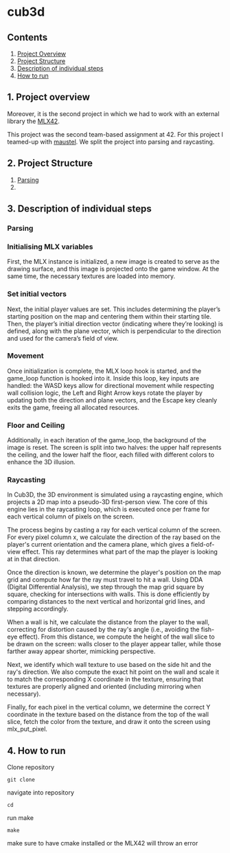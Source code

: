 # cub3d

## Contents

1. [Project Overview](#1-Project-overview)
2. [Project Structure](#2-Project-Structure)
3. [Description of individual steps](#3-Description-of-individual-steps)
4. [How to run](#4-How-to-run)

## 1. Project overview


Moreover, it is the second project in which we had to work with an external library the [MLX42](https://github.com/codam-coding-college/MLX42).


This project was the second team-based assignment at 42. For this project I teamed-up with [maustel](https://github.com/maustel). We split the project into parsing and raycasting.

## 2. Project Structure

1. [Parsing](#parsing)
2. 

## 3. Description of individual steps

### Parsing

### Initialising MLX variables

First, the MLX instance is initialized, a new image is created to serve as the drawing surface, and this image is projected onto the game window. At the same time, the necessary textures are loaded into memory.

### Set initial vectors

Next, the initial player values are set. This includes determining the player’s starting position on the map and centering them within their starting tile. Then, the player’s initial direction vector (indicating where they’re looking) is defined, along with the plane vector, which is perpendicular to the direction and used for the camera’s field of view.

### Movement

Once initialization is complete, the MLX loop hook is started, and the game_loop function is hooked into it. Inside this loop, key inputs are handled: the WASD keys allow for directional movement while respecting wall collision logic, the Left and Right Arrow keys rotate the player by updating both the direction and plane vectors, and the Escape key cleanly exits the game, freeing all allocated resources.

### Floor and Ceiling

Additionally, in each iteration of the game_loop, the background of the image is reset. The screen is split into two halves: the upper half represents the ceiling, and the lower half the floor, each filled with different colors to enhance the 3D illusion.

### Raycasting

In Cub3D, the 3D environment is simulated using a raycasting engine, which projects a 2D map into a pseudo-3D first-person view. The core of this engine lies in the raycasting loop, which is executed once per frame for each vertical column of pixels on the screen.

The process begins by casting a ray for each vertical column of the screen. For every pixel column x, we calculate the direction of the ray based on the player's current orientation and the camera plane, which gives a field-of-view effect. This ray determines what part of the map the player is looking at in that direction.

Once the direction is known, we determine the player's position on the map grid and compute how far the ray must travel to hit a wall. Using DDA (Digital Differential Analysis), we step through the map grid square by square, checking for intersections with walls. This is done efficiently by comparing distances to the next vertical and horizontal grid lines, and stepping accordingly.

When a wall is hit, we calculate the distance from the player to the wall, correcting for distortion caused by the ray's angle (i.e., avoiding the fish-eye effect). From this distance, we compute the height of the wall slice to be drawn on the screen: walls closer to the player appear taller, while those farther away appear shorter, mimicking perspective.

Next, we identify which wall texture to use based on the side hit and the ray's direction. We also compute the exact hit point on the wall and scale it to match the corresponding X coordinate in the texture, ensuring that textures are properly aligned and oriented (including mirroring when necessary).

Finally, for each pixel in the vertical column, we determine the correct Y coordinate in the texture based on the distance from the top of the wall slice, fetch the color from the texture, and draw it onto the screen using mlx_put_pixel. 

## 4. How to run

Clone repository
```
git clone
```

navigate into repository
```
cd
```

run make
```
make
```

make sure to have cmake installed or the MLX42 will throw an error
